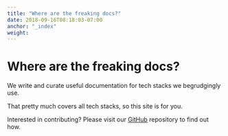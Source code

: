 ```yaml
---
title: "Where are the freaking docs?"
date: 2018-09-16T08:18:03-07:00
anchor: "_index"
weight: 
---
```


#  Where are the freaking docs?

We write and curate useful documentation for tech stacks we begrudgingly use.

That pretty much covers all tech stacks, so this site is for you.

Interested in contributing? Please visit our [GitHub](https://github.com/freakingdocs/website) repository to find out how.